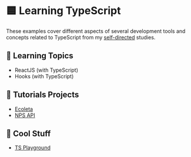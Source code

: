 # 🟦 Learning TypeScript

These examples cover different aspects of several development tools and concepts related to TypeScript from my [self-directed](https://github.com/DanielBrito/self-learning) studies.

## 📑 Learning Topics

- ReactJS (with TypeScript)
- Hooks (with TypeScript)

## :rocket: Tutorials Projects

- [Ecoleta](https://github.com/DanielBrito/ecoleta-nlw-rocketseat)
- [NPS API](https://github.com/DanielBrito/nps-nlw-rocketseat)

## 🎉 Cool Stuff

- [TS Playground](https://www.typescriptlang.org/play)
